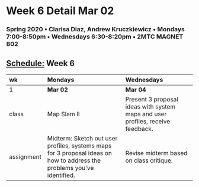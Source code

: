# Week 6 Detail Mar 02

### Spring 2020 • Clarisa Diaz, Andrew Kruczkiewicz • Mondays 7:00-8:50pm • Wednesdays 6:30-8:20pm • 2MTC MAGNET 802

## [Schedule:](./) Week 6

| wk | Mondays | Wednesdays |
| :--- | :--- | :--- |
| 1 | **Mar 02** | **Mar 04** |
| class | Map Slam II | Present 3 proposal ideas with system maps and user profiles, receive feedback. |
| assignment | Midterm: Sketch out user profiles, systems maps for 3 proposal ideas on how to address the problems you've identified.  | Revise midterm based on class critique.|

